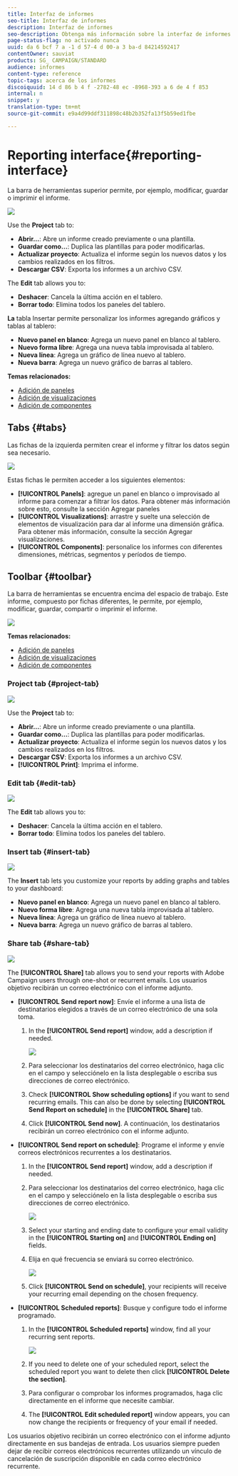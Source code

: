```yaml
---
title: Interfaz de informes
seo-title: Interfaz de informes
description: Interfaz de informes
seo-description: Obtenga más información sobre la interfaz de informes dinámicos y cómo navegar por las distintas fichas y menús.
page-status-flag: no activado nunca
uuid: da 6 bcf 7 a -1 d 57-4 d 00-a 3 ba-d 84214592417
contentOwner: sauviat
products: SG_ CAMPAIGN/STANDARD
audience: informes
content-type: reference
topic-tags: acerca de los informes
discoiquuid: 14 d 86 b 4 f -2782-48 ec -8968-393 a 6 de 4 f 853
internal: n
snippet: y
translation-type: tm+mt
source-git-commit: e9a4d99ddf311898c48b2b352fa13f5b59ed1fbe

---
```



# Reporting interface{#reporting-interface}

La barra de herramientas superior permite, por ejemplo, modificar, guardar o imprimir el informe.

![](assets/dynamic_report_toolbar.png)

Use the **Project** tab to:

* **Abrir…**: Abre un informe creado previamente o una plantilla.
* **Guardar como…**: Duplica las plantillas para poder modificarlas.
* **Actualizar proyecto**: Actualiza el informe según los nuevos datos y los cambios realizados en los filtros.
* **Descargar CSV**: Exporta los informes a un archivo CSV.

The **Edit** tab allows you to:

* **Deshacer**: Cancela la última acción en el tablero.
* **Borrar todo**: Elimina todos los paneles del tablero.

**La** tabla Insertar permite personalizar los informes agregando gráficos y tablas al tablero:

* **Nuevo panel en blanco**: Agrega un nuevo panel en blanco al tablero.
* **Nuevo forma libre**: Agrega una nueva tabla improvisada al tablero.
* **Nueva línea**: Agrega un gráfico de línea nuevo al tablero.
* **Nueva barra**: Agrega un nuevo gráfico de barras al tablero.

**Temas relacionados:**

* [Adición de paneles](../../reporting/using/adding-panels.md)
* [Adición de visualizaciones](../../reporting/using/adding-visualizations.md)
* [Adición de componentes](../../reporting/using/adding-components.md)

## Tabs {#tabs}

Las fichas de la izquierda permiten crear el informe y filtrar los datos según sea necesario.

![](assets/dynamic_report_interface.png)

Estas fichas le permiten acceder a los siguientes elementos:

* **[!UICONTROL Panels]**: agregue un panel en blanco o improvisado al informe para comenzar a filtrar los datos. Para obtener más información sobre esto, consulte la sección Agregar paneles
* **[!UICONTROL Visualizations]**: arrastre y suelte una selección de elementos de visualización para dar al informe una dimensión gráfica. Para obtener más información, consulte la sección Agregar visualizaciones.
* **[!UICONTROL Components]**: personalice los informes con diferentes dimensiones, métricas, segmentos y períodos de tiempo.

## Toolbar {#toolbar}

La barra de herramientas se encuentra encima del espacio de trabajo. Este informe, compuesto por fichas diferentes, le permite, por ejemplo, modificar, guardar, compartir o imprimir el informe.

![](assets/dynamic_report_toolbar.png)

**Temas relacionados:**

* [Adición de paneles](../../reporting/using/adding-panels.md)
* [Adición de visualizaciones](../../reporting/using/adding-visualizations.md)
* [Adición de componentes](../../reporting/using/adding-components.md)

### Project tab {#project-tab}

![](assets/tab_project.png)

Use the **Project** tab to:

* **Abrir…**: Abre un informe creado previamente o una plantilla.
* **Guardar como…**: Duplica las plantillas para poder modificarlas.
* **Actualizar proyecto**: Actualiza el informe según los nuevos datos y los cambios realizados en los filtros.
* **Descargar CSV**: Exporta los informes a un archivo CSV.
* **[!UICONTROL Print]**: Imprima el informe.

### Edit tab {#edit-tab}

![](assets/tab_edit.png)

The **Edit** tab allows you to:

* **Deshacer**: Cancela la última acción en el tablero.
* **Borrar todo**: Elimina todos los paneles del tablero.

### Insert tab {#insert-tab}

![](assets/tab_insert.png)

The **Insert** tab lets you customize your reports by adding graphs and tables to your dashboard:

* **Nuevo panel en blanco**: Agrega un nuevo panel en blanco al tablero.
* **Nuevo forma libre**: Agrega una nueva tabla improvisada al tablero.
* **Nueva línea**: Agrega un gráfico de línea nuevo al tablero.
* **Nueva barra**: Agrega un nuevo gráfico de barras al tablero.

### Share tab {#share-tab}

![](assets/tab_share_1.png)

The **[!UICONTROL Share]** tab allows you to send your reports with Adobe Campaign users through one-shot or recurrent emails. Los usuarios objetivo recibirán un correo electrónico con el informe adjunto.

* **[!UICONTROL Send report now]**: Envíe el informe a una lista de destinatarios elegidos a través de un correo electrónico de una sola toma.

   1. In the **[!UICONTROL Send report]** window, add a description if needed.

      ![](assets/tab_share_4.png)

   1. Para seleccionar los destinatarios del correo electrónico, haga clic en el campo y selecciónelo en la lista desplegable o escriba sus direcciones de correo electrónico.
   1. Check **[!UICONTROL Show scheduling options]** if you want to send recurring emails. This can also be done by selecting **[!UICONTROL Send Report on schedule]** in the **[!UICONTROL Share]** tab.
   1. Click **[!UICONTROL Send now]**. A continuación, los destinatarios recibirán un correo electrónico con el informe adjunto.

* **[!UICONTROL Send report on schedule]**: Programe el informe y envíe correos electrónicos recurrentes a los destinatarios.

   1. In the **[!UICONTROL Send report]** window, add a description if needed.
   1. Para seleccionar los destinatarios del correo electrónico, haga clic en el campo y selecciónelo en la lista desplegable o escriba sus direcciones de correo electrónico.

      ![](assets/tab_share_5.png)

   1. Select your starting and ending date to configure your email validity in the **[!UICONTROL Starting on]** and **[!UICONTROL Ending on]** fields.
   1. Elija en qué frecuencia se enviará su correo electrónico.

      ![](assets/tab_share_2.png)

   1. Click **[!UICONTROL Send on schedule]**, your recipients will receive your recurring email depending on the chosen frequency.

* **[!UICONTROL Scheduled reports]**: Busque y configure todo el informe programado.

   1. In the **[!UICONTROL Scheduled reports]** window, find all your recurring sent reports.

      ![](assets/tab_share_3.png)

   1. If you need to delete one of your scheduled report, select the scheduled report you want to delete then click **[!UICONTROL Delete the section]**.
   1. Para configurar o comprobar los informes programados, haga clic directamente en el informe que necesite cambiar.
   1. The **[!UICONTROL Edit scheduled report]** window appears, you can now change the recipients or frequency of your email if needed.

Los usuarios objetivo recibirán un correo electrónico con el informe adjunto directamente en sus bandejas de entrada. Los usuarios siempre pueden dejar de recibir correos electrónicos recurrentes utilizando un vínculo de cancelación de suscripción disponible en cada correo electrónico recurrente.
